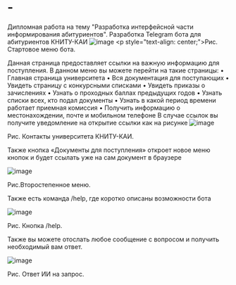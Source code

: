 # -
Дипломная работа на тему "Разработка интерфейсной части информирования абитуриентов". Разработка Telegram бота для абитуриентов КНИТУ-КАИ 
![image](https://github.com/Kurosage/Diplomnaya_rabota/assets/89061273/e4b9b643-1eff-47df-a875-426819c8d020)
\<p style="text-align: center;">Рис. Стартовое меню бота.</p>

Данная страница предоставляет ссылки на важную информацию для поступления. В данном меню вы можете перейти на такие страницы:
•	Главная страница университета
•	Вся документация для поступающих
•	Увидеть страницу с конкурсными списками
•	Увидеть приказы о зачислениях
•	Узнать о проходных баллах предыдущих годов
•	Узнать списки всех, кто подал документы
•	Узнать в какой период времени работает приемная комиссия
•	Получить информацию о местонахождении, почте и мобильном телефоне
В случае ссылок вы получите уведомление на открытие ссылки как на рисунке 
![image](https://github.com/Kurosage/Diplomnaya_rabota/assets/89061273/55ff4353-2ce9-4fd7-9046-762658499a0b)

 Рис. Контакты университета КНИТУ-КАИ.

Также кнопка «Документы для поступления» откроет новое меню кнопок и будет ссылать уже на сам документ в браузере

 ![image](https://github.com/Kurosage/Diplomnaya_rabota/assets/89061273/8250f897-4b85-4e08-bdfe-49468afc74cd)
 
Рис.Второстепенное меню.

Также есть команда /help, где коротко описаны возможности бота

![image](https://github.com/Kurosage/Diplomnaya_rabota/assets/89061273/79e267e4-3307-4afe-949f-b24bd52af187) 

Рис. Кнопка /help.

Также вы можете отослать любое сообщение с вопросом и получить необходимый вам ответ.

![image](https://github.com/Kurosage/Diplomnaya_rabota/assets/89061273/27dfdcaa-b0d8-4cc3-b025-3d3418822ed3)

Рис. Ответ ИИ на запрос.
